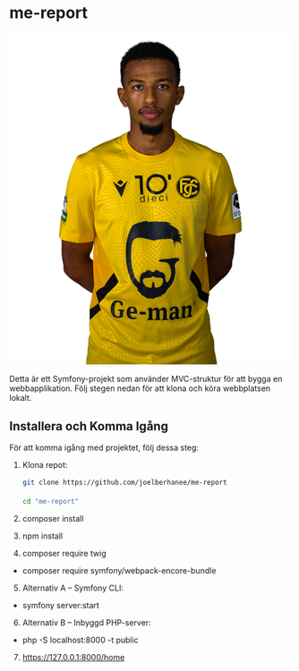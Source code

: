 # me-report

![Projektbild](./public/img/Joel-2.png)

Detta är ett Symfony-projekt som använder MVC-struktur för att bygga en webbapplikation. Följ stegen nedan för att klona och köra webbplatsen lokalt.

## Installera och Komma Igång

För att komma igång med projektet, följ dessa steg:

1. Klona repot:
   ```bash
   git clone https://github.com/joelberhanee/me-report

   cd "me-report"

2. composer install

3. npm install

4. composer require twig
- composer require symfony/webpack-encore-bundle

5. Alternativ A – Symfony CLI: 
- symfony server:start

6. Alternativ B – Inbyggd PHP-server: 
- php -S localhost:8000 -t public

7. https://127.0.0.1:8000/home

